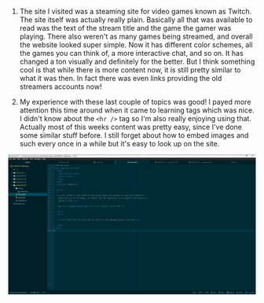 1) The site I visited was a steaming site for video games known as Twitch.
The site itself was actually really plain. Basically all that was available to
read was the text of the stream title and the game the gamer was playing.
There also weren't as many games being streamed, and overall the website looked
super simple. Now it has different color schemes, all the games you can think
of, a more interactive chat, and so on. It has changed a ton visually and
definitely for the better. But I think something cool is that while there
is more content now, it is still pretty similar to what it was then. In fact
there was even links providing the old streamers accounts now!

2) My experience with these last couple of topics was good! I payed more attention
this time around when it came to learning tags which was nice. I didn't know about
the ```<hr />``` tag so I'm also really enjoying using that. Actually most of this
weeks content was pretty easy, since I've done some similar stuff before.
I still forget about how to embed images and such every once in a while but it's
easy to look up on the site.

![Screenshot of Work](./images/aboutpage-screenshot.png)
